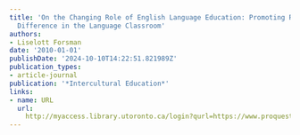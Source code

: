 ```yaml
---
title: 'On the Changing Role of English Language Education: Promoting Respect for
  Difference in the Language Classroom'
authors:
- Liselott Forsman
date: '2010-01-01'
publishDate: '2024-10-10T14:22:51.821989Z'
publication_types:
- article-journal
publication: '*Intercultural Education*'
links:
- name: URL
  url: 
    http://myaccess.library.utoronto.ca/login?qurl=https://www.proquest.com/docview/851230732?accountid=14771&bdid=38382&_bd=GkhuuGZsS6w8vMTMX5JQfU3jWck%3D
---
```

